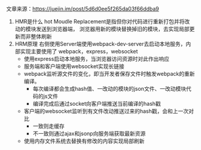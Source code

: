 文章来源：https://juejin.im/post/5d6d0ee5f265da03f66ddba9
1. HMR是什么
    hot Moudle Replacement是指但你对代码进行重新打包并将改动的模块发送到浏览器端，
    浏览器用新的模块替换掉旧的模块，去实现局部更新而非整体刷新
2. HRM原理
    右侧使用Server端使用webpack-dev-server去启动本地服务，内部实现主要使用了
    webpack，express，websocket
    * 使用express启动本地服务，当浏览器访问资源时对此作出响应
    * 服务端和客户端使用websocket实现长链接
    * webpack监听源文件的变化，即当开发者保存文件时触发webpack的重新编译。
        * 每次编译都会生成hash值、一改动的模块的json文件、一改动模块代码的js文件
        * 编译完成后通过socket向客户端推送当前编译的hash戳
    * 客户端的websocket监听到有文件改动推送过来的hash戳，会和上一次对比
        * 一致则走缓存
        * 不一致则通过ajax和jsonp向服务端获取最新资源
    * 使用内存文件系统去替换有修改的内容实现局部刷新

    
    


    